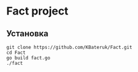 # Fact project

## Установка
```
git clone https://github.com/KBateruk/Fact.git
cd Fact
go build fact.go
./fact
```  
